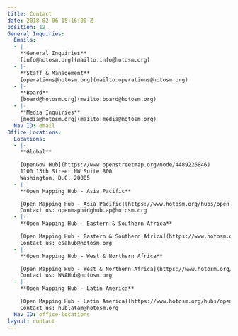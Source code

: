 ```yaml
---
title: Contact
date: 2018-02-06 15:16:00 Z
position: 12
General Inquiries:
  Emails:
  - |-
    **General Inquiries**
    [info@hotosm.org](mailto:info@hotosm.org)
  - |-
    **Staff & Management**
    [operations@hotosm.org](mailto:operations@hotosm.org)
  - |-
    **Board**
    [board@hotosm.org](mailto:board@hotosm.org)
  - |-
    **Media Inquiries**
    [media@hotosm.org](mailto:media@hotosm.org)
  Nav ID: email
Office Locations:
  Locations:
  - |-
    **Global**

    [OpenGov Hub](https://www.openstreetmap.org/node/4489226846)
    1100 13th Street NW Suite 800
    Washington, D.C. 20005
  - |-
    **Open Mapping Hub - Asia Pacific**

    [Open Mapping Hub - Asia Pacific](https://www.hotosm.org/hubs/open-mapping-hub-asia-pacific)
    Contact us: openmappinghub.ap@hotosm.org
  - |-
    **Open Mapping Hub - Eastern & Southern Africa**

    [Open Mapping Hub - Eastern & Southern Africa](https://www.hotosm.org/hubs/open-mapping-hub-eastern-and-southern-africa)
    Contact us: esahub@hotosm.org
  - |-
    **Open Mapping Hub - West & Northern Africa**

    [Open Mapping Hub - West & Northern Africa](https://www.hotosm.org/hubs/open-mapping-hub-west-and-northern-africa)
    Contact us: WNAHub@hotosm.org
  - |-
    **Open Mapping Hub - Latin America**

    [Open Mapping Hub - Latin America](https://www.hotosm.org/hubs/open-mapping-hub-latin-america-and-the-caribbean)
    Contact us: hublatam@hotosm.org
  Nav ID: office-locations
layout: contact
---
```


